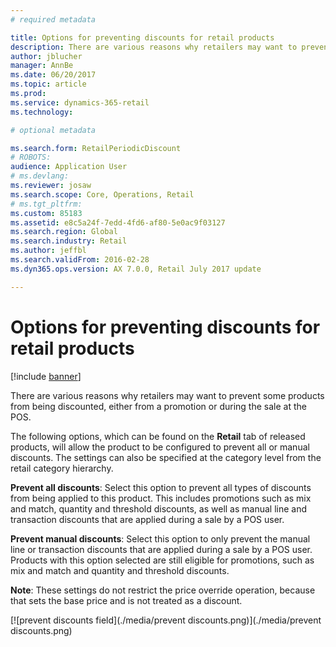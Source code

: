 ```yaml
---
# required metadata

title: Options for preventing discounts for retail products
description: There are various reasons why retailers may want to prevent some products from being discounted, either from a promotion or during the sale at the POS.
author: jblucher
manager: AnnBe
ms.date: 06/20/2017
ms.topic: article
ms.prod: 
ms.service: dynamics-365-retail
ms.technology: 

# optional metadata

ms.search.form: RetailPeriodicDiscount
# ROBOTS: 
audience: Application User
# ms.devlang: 
ms.reviewer: josaw
ms.search.scope: Core, Operations, Retail
# ms.tgt_pltfrm: 
ms.custom: 85183
ms.assetid: e8c5a24f-7edd-4fd6-af80-5e0ac9f03127
ms.search.region: Global
ms.search.industry: Retail
ms.author: jeffbl
ms.search.validFrom: 2016-02-28
ms.dyn365.ops.version: AX 7.0.0, Retail July 2017 update

---
```


# Options for preventing discounts for retail products

[!include [banner](includes/banner.md)]

There are various reasons why retailers may want to prevent some products from being discounted, either from a promotion or during the sale at the POS.

The following options, which can be found on the **Retail** tab of released products, will allow the product to be configured to prevent all or manual discounts. The settings can also be specified at the category level from the retail category hierarchy.

**Prevent all discounts**: Select this option to prevent all types of discounts from being applied to this product. This includes promotions such as mix and match, quantity and threshold discounts, as well as manual line and transaction discounts that are applied during a sale by a POS user.

**Prevent manual discounts**: Select this option to only prevent the manual line or transaction discounts that are applied during a sale by a POS user. Products with this option selected are still eligible for promotions, such as mix and match and quantity and threshold discounts.

**Note**: These settings do not restrict the price override operation, because that sets the base price and is not treated as a discount.  

[![prevent discounts field](./media/prevent discounts.png)](./media/prevent discounts.png)
